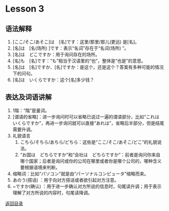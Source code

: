 # Lesson 3

## 语法解释

1. [ここ/そこ/あそこ]は　[名]です：这里/那里/那儿(更远) 是[名]。
2. [名]は　[名(场所) ]です：表示“名词”存在于“名词(场所) ”。
3. [名]は　どこですか：用于询问存在的场所。
4. [名]も　[名]です：“も”相当于汉语里的“也”，整体是“也是”的意思。
5. [名]は　[名]ですか、[名]ですか：是这个，还是这个？答案有多种可能的情况下的问句。
6. [名]は　いくらですか：这个[名]多少钱？

## 表达及词语讲解

1. 1階：“階”是量词。
2. \[谓语的省略]：进一步询问时可以省略已说过一遍的谓语部分，比如“これは　いくらですか”，再进一步询问就可以直接“あれは”，省略后半部分，但是结尾需要升调。
3. 礼貌语言
	1. こちら/そちら/あちら/どちら：这些是“ここ/そこ/あそこ/どこ”的礼貌说法。
	2. “お国は　どちらですか”和“会社は　どちらですか”：前者是询问你来自哪个国家；后者是询问或你的公司在哪里或者你是哪个公司的，哪种含义要根据语境来判断。
4. 缩略词：比如“パソコン”就是由“パーソナルコンピュータ”缩略而来。
5. あのう(搭话) ：用于向对方搭话或者欲引起对方注意。
6. ~ですか(确认) ：用于进一步确认对方所说的信息时，句尾读升调；用于表示理解了对方所说的内容时，句尾读降调。

[返回目录](../..)
